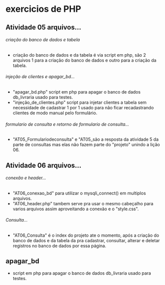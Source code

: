 # exercicios de PHP

## Atividade 05 arquivos...

###### criação do banco de dados e tabela
- criação do banco de dados e da tabela é via script em php, são 2 arquivos 1 para a criação do banco de dados e outro para a criação da tabela.

###### injeção de clientes  e apagar_bd...
- "apagar_bd.php" script em php para apagar o banco de dados db_livraria usado para testes.
- "injeção_de_clientes.php" script para injetar clientes a tabela sem necessidade de cadastrar 1 por 1 usado para não ficar recadastrando clientes de modo manual pelo formulário.

###### formulario de consulta e retorno de formulario de consulta...
- "AT05_Formulariodeconsulta" e "AT05_são a resposta da atividade 5 da parte de consultas mas elas não fazem parte do "projeto" unindo a lição 06.

## Atividade 06 arquivos...

###### conexão e header...

- "AT06_conexao_bd" para utilizar o mysqli_connect() em multiplos arquivos.
- "AT06_header.php" tambem serve pra usar o mesmo cabeçalho para varios arquivos assim aproveitando a conexão e o "style.css".


###### Consulta...

- "AT06_Consulta" é o index do projeto ate o momento, após a criação do banco de dados e da tabela da pra cadastrar, consultar, alterar e deletar registros no banco de dados por essa página.

## apagar_bd

- script em php para apagar o banco de dados db_livraria usado para testes.
